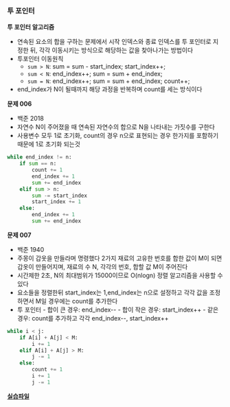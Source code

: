 ### 투 포인터

**투 포인터 알고리즘**

- 연속된 요소의 합을 구하는 문제에서 시작 인덱스와 종료 인덱스를 투 포인터로 지정한 뒤, 각각 이동시키는 방식으로 해당하는 값을 찾아나가는 방법이다
- 투포인터 이동원칙
  - `sum > N`: sum = sum - start_index; start_index++;
  - `sum < N`: end_index++; sum = sum + end_index;
  - `sum = N`: end_index++; sum = sum + end_index; count++;
- end_index가 N이 될때까지 해당 과정을 반복하며 count를 세는 방식이다

**문제 006**

- 백준 2018
- 자연수 N이 주어졌을 때 연속된 자연수의 합으로 N을 나타내는 가짓수를 구한다
- 사용변수 모두 1로 초기화, count의 경우 n으로 표현되는 경우 한가지를 포함하기 때문에 1로 초기화 되는것

```python
while end_index != n:
    if sum == n:
        count += 1
        end_index += 1
        sum += end_index
    elif sum > n:
        sum -= start_index
        start_index += 1
    else:
        end_index += 1
        sum += end_index
```

**문제 007**

- 백준 1940
- 주몽이 갑옷을 만들라며 명령했다 2가지 재료의 고유한 번호를 합한 값이 M이 되면 갑옷이 만들어지며, 재료의 수 N, 각각의 번호, 합할 값 M이 주어진다
- 시간제한 2초, N의 최대범위가 15000이므로 O(nlogn) 정렬 알고리즘을 사용할 수 있다
- 요소들을 정렬한뒤 start_index는 1,end_index는 n으로 설정하고 각각 값을 조정하면서 M일 경우에는 count를 추가한다
- 투 포인터 - 합이 큰 경우: end_index-- - 합이 작은 경우: start_index++ - 같은 경우: count를 추가하고 각각 end_index--, start_index++

```python
while i < j:
    if A[i] + A[j] < M:
        i += 1
    elif A[i] + A[j] > M:
        j -= 1
    else:
        count += 1
        i += 1
        j -= 1
```

**[실습파일](chap03_3.py)**
